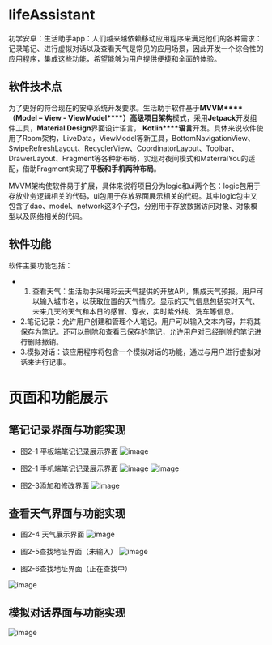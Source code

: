 # lifeAssistant
初学安卓：生活助手app：人们越来越依赖移动应用程序来满足他们的各种需求：记录笔记、进行虚拟对话以及查看天气是常见的应用场景，因此开发一个综合性的应用程序，集成这些功能，希望能够为用户提供便捷和全面的体验。
## 软件技术点

为了更好的符合现在的安卓系统开发要求。生活助手软件基于**MVVM****（Model – View - ViewModel****）高级项目架构**模式，采用**Jetpack**开发组件工具，**Material Design**界面设计语言， **Kotlin****语言**开发。具体来说软件使用了Room架构，LiveData，ViewModel等新工具，BottomNavigationView、SwipeRefreshLayout、RecyclerView、CoordinatorLayout、Toolbar、DrawerLayout、Fragment等各种新布局，实现对夜间模式和MaterralYou的适配，借助Fragment实现了**平板和手机两种布局**。

MVVM架构使软件易于扩展，具体来说将项目分为logic和ui两个包：logic包用于存放业务逻辑相关的代码，ui包用于存放界面展示相关的代码。其中logic包中又包含了dao、model、network这3个子包，分别用于存放数据访问对象、对象模型以及网络相关的代码。

## 软件功能
软件主要功能包括：
- 1. 查看天气：生活助手采用彩云天气提供的开放API，集成天气预报。用户可以输入城市名，以获取位置的天气情况。显示的天气信息包括实时天气、未来几天的天气和本日的感冒、穿衣，实时紫外线、洗车等信息。
- 2.笔记记录：允许用户创建和管理个人笔记。用户可以输入文本内容，并将其保存为笔记。还可以删除和查看已保存的笔记，允许用户对已经删除的笔记进行删除撤销。
- 3.模拟对话：该应用程序将包含一个模拟对话的功能，通过与用户进行虚拟对话来进行记事。

# 页面和功能展示
## 笔记记录界面与功能实现

- 图2-1 平板端笔记记录展示界面
![image](https://github.com/kingwzun/lifeAssistant/assets/75526768/85a9aba9-846f-4a04-a0af-6d6f3ae4d04f)

- 图2-1 手机端笔记记录展示界面
![image](https://github.com/kingwzun/lifeAssistant/assets/75526768/92795172-f9cf-4771-9d01-c8544492b1c1)
![image](https://github.com/kingwzun/lifeAssistant/assets/75526768/2e8688e2-df29-4ffc-b252-3d6b955a3171)
 
- 图2-3添加和修改界面
![image](https://github.com/kingwzun/lifeAssistant/assets/75526768/bbf69a7f-1949-4b7c-84cf-6703e1c409af)

## 查看天气界面与功能实现
 
- 图2-4 天气展示界面
 ![image](https://github.com/kingwzun/lifeAssistant/assets/75526768/b72dbd86-09b8-4276-b680-49419a3266ca)

- 图2-5查找地址界面（未输入）
![image](https://github.com/kingwzun/lifeAssistant/assets/75526768/70e80e24-6797-4a51-b8e0-2e4fbb7b3e6b)

- 图2-6查找地址界面（正在查找中）

![image](https://github.com/kingwzun/lifeAssistant/assets/75526768/84c19b08-96a6-4a9e-ab6f-40318cf7fdf5)
## 模拟对话界面与功能实现

![image](https://github.com/kingwzun/lifeAssistant/assets/75526768/fb96819d-f66b-4a2d-a40e-e0113a673db6)

